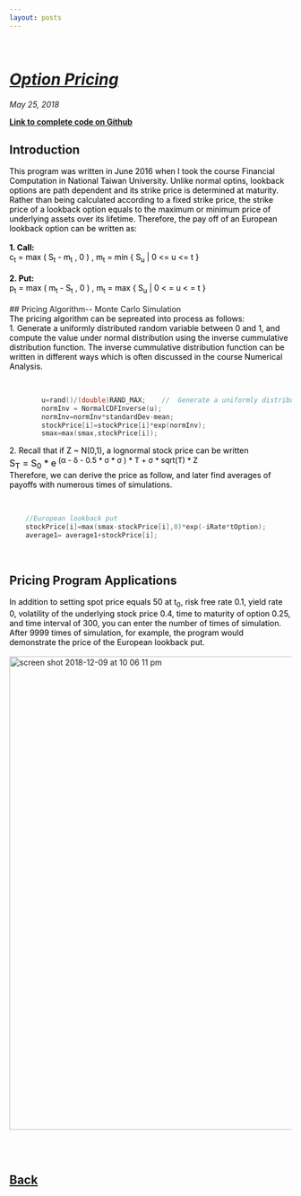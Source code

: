 ```yaml
---
layout: posts
---
```

<br>

# [_Option Pricing_](./index.html)
<i>May 25, 2018</i>

<a href="https://github.com/yipeichan/Lookback-Option-Pricing"><b>Link to complete code on Github</b></a>
<br>
## Introduction
<div class="f">
<font color="black">This program was written in June 2016 when I took the course Financial Computation in National Taiwan University. Unlike normal optins, lookback options are path dependent and its strike price is determined at maturity. Rather than being calculated according to a fixed strike price, the strike price of a lookback option equals to the maximum or minimum price of underlying assets over its lifetime. Therefore, the pay off of an European lookback option can be written as:<br><br> 
<font color="black"><b>1. Call: </b><br></font>
c<sub>t</sub> = max ( S<sub>t</sub> - m<sub>t</sub> , 0 ) , m<sub>t</sub> = min { S<sub>u</sub> | 0 <= u <= t }
<br><br>
<font color="black"><b>2. Put: </b><br></font>
p<sub>t</sub> = max ( m<sub>t</sub> - S<sub>t</sub> , 0 ) , m<sub>t</sub> = max { S<sub>u</sub> | 0 < = u < = t }
<br></font></div>
<br>
## Pricing Algorithm-- Monte Carlo Simulation
<div class="f">
<font color="black">The pricing algorithm can be sepreated into process as follows:<br>
1. Generate a uniformly distributed random variable between 0 and 1, and compute the value under normal distribution using the inverse cummulative distribution function. The inverse cummulative distribution function can be written in different ways which is often discussed in the course Numerical Analysis.</font></div>
<br>

```cpp

		u=rand()/(double)RAND_MAX;    //  Generate a uniformly distributed random variable
		normInv = NormalCDFInverse(u);		
		normInv=normInv*standardDev-mean;				
		stockPrice[i]=stockPrice[i]*exp(normInv);
		smax=max(smax,stockPrice[i]);

```
<div class="f"><font color="black">
2. Recall that if Z ~ N(0,1), a lognormal stock price can be written <br>
<font size="3%">
	S<sub>T</sub> = S<sub>0</sub> * e<sup> (&alpha; - &delta; - 0.5 * &sigma; * &sigma; ) * T + &sigma; * sqrt(T) * Z </sup> 
<br></font>
Therefore, we can derive the price as follow, and later find averages of payoffs with numerous times of simulations.</font></div>
<br>

```cpp

	//European lookback put
	stockPrice[i]=max(smax-stockPrice[i],0)*exp(-iRate*tOption);
	average1= average1+stockPrice[i];

``` 

<br>

## Pricing Program Applications
<div class="f"><font color="black">
In addition to setting spot price equals 50 at t<sub>0</sub>, risk free rate 0.1, yield rate 0, volatility of the underlying stock price  0.4, time to maturity of option 0.25, and time interval of 300, you can enter the number of times of simulation. After 9999 times of simulation, for example, the program would demonstrate the price of the European lookback put.
<br></font></div>
<br>

<img width="844" alt="screen shot 2018-12-09 at 10 06 11 pm" src="https://user-images.githubusercontent.com/24948460/49698542-41446100-fc00-11e8-967f-a777ddab0b1a.png">
 
  
<br><br>

## [Back](./)
